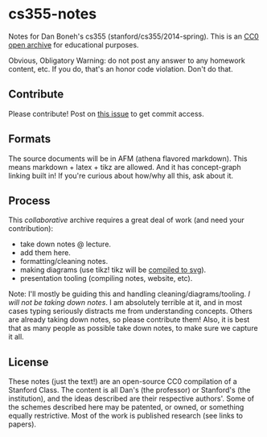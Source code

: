 # cs355-notes

Notes for Dan Boneh's cs355 (stanford/cs355/2014-spring). This is an [CC0 open archive](#License) for educational purposes.


Obvious, Obligatory Warning: do not post any answer to any homework content, etc. If you do, that's an honor code violation. Don't do that.

## Contribute

Please contribute! Post on [this issue](https://github.com/jbenet/cs355-notes/issues/1) to get commit access.

## Formats

The source documents will be in AFM (athena flavored markdown). This means markdown + latex + tikz are allowed. And it has concept-graph linking built in! If you're curious about how/why all this, ask about it.

## Process

This _collaborative_ archive requires a great deal of work (and need your contribution):

- take down notes @ lecture.
- add them here.
- formatting/cleaning notes.
- making diagrams (use tikz! tikz will be [compiled to svg](http://juan.benet.ai/note/2014-03-09/tikz2svg/)).
- presentation tooling (compiling notes, website, etc).

Note: I'll mostly be guiding this and handling cleaning/diagrams/tooling. _I will not be taking down notes_. I am absolutely terrible at it, and in most cases typing seriously distracts me from understanding concepts. Others are already taking down notes, so please contribute them! Also, it is best that as many people as possible take down notes, to make sure we capture it all.

## License

These notes (just the text!) are an open-source CC0 compilation of a Stanford Class. The content is all Dan's (the professor) or Stanford's (the institution), and the ideas described are their respective authors'. Some of the schemes described here may be patented, or owned, or something equally restrictive. Most of the work is published research (see links to papers).
